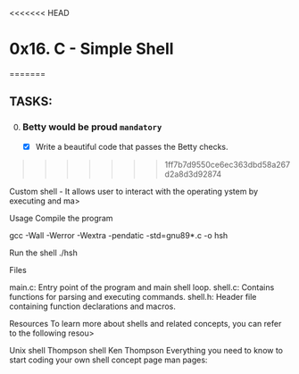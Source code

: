 
<<<<<<< HEAD
# 0x16. C - Simple Shell
=======
## TASKS:
0. ### **Betty would be proud**				`mandatory`
	* [x] Write a beautiful code that passes the Betty checks.
>>>>>>> 1ff7b7d9550ce6ec363dbd58a267d2a8d3d92874



Custom shell - It allows user to interact with the operating ystem by executing and ma>

Usage
Compile the program

gcc -Wall -Werror -Wextra -pendatic -std=gnu89*.c -o hsh

Run the shell
./hsh


Files


main.c: Entry point of the program and main shell loop.
shell.c: Contains functions for parsing and executing commands.
shell.h: Header file containing function declarations and macros.


Resources
To learn more about shells and related concepts, you can refer to the following resou>

Unix shell
Thompson shell
Ken Thompson
Everything you need to know to start coding your own shell concept page
man pages:
